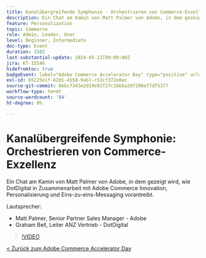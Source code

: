 ```yaml
---
title: Kanalübergreifende Symphonie - Orchestrieren von Commerce-Exzellenz
description: Ein Chat am Kamin von Matt Palmer von Adobe, in dem gezeigt wird, wie DotDigital in Zusammenarbeit mit Adobe Commerce Innovation, Personalisierung und Eins-zu-eins-Messaging vorantreibt.
feature: Personalization
topic: Commerce
role: Admin, Leader, User
level: Beginner, Intermediate
doc-type: Event
duration: 1582
last-substantial-update: 2024-05-21T00:00:00Z
jira: KT-15546
hidefromtoc: true
badgeEvent: label="Adobe Commerce Accelerator Day" type="positive" url="https://experienceleague.adobe.com/de/docs/events/apac-commerce-recordings/2024/overview"
exl-id: 65225e1f-62d1-4158-9ab7-c53cf372e8ec
source-git-commit: 0ebc7343e2d19e91f27c1bbba20f290ef7df5377
workflow-type: tm+mt
source-wordcount: '84'
ht-degree: 0%

---
```


# Kanalübergreifende Symphonie: Orchestrieren von Commerce-Exzellenz

Ein Chat am Kamin von Matt Palmer von Adobe, in dem gezeigt wird, wie DotDigital in Zusammenarbeit mit Adobe Commerce Innovation, Personalisierung und Eins-zu-eins-Messaging vorantreibt.

Lautsprecher:

+ Matt Palmer, Senior Partner Sales Manager - Adobe
+ Graham Bell, Leiter ANZ Vertrieb - DotDigital

>[!VIDEO](https://video.tv.adobe.com/v/3455520/?learn=on&captions=ger)

[&lt; Zurück zum Adobe Commerce Accelerator Day](./overview.md)
